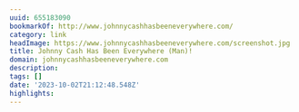 ```yaml
---
uuid: 655183090
bookmarkOf: http://www.johnnycashhasbeeneverywhere.com/
category: link
headImage: https://www.johnnycashhasbeeneverywhere.com/screenshot.jpg
title: Johnny Cash Has Been Everywhere (Man)!
domain: johnnycashhasbeeneverywhere.com
description:
tags: []
date: '2023-10-02T21:12:48.548Z'
highlights:
---
```




